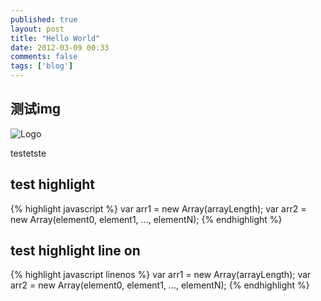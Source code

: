 ```yaml
---
published: true
layout: post
title: "Hello World"
date: 2012-03-09 00:33
comments: false
tags: ['blog']
---
```


## 测试img

![Logo](https://sybil63.github.io/assets/img/logo.jpg)

testetste

## test highlight 
{% highlight javascript %}
var arr1 = new Array(arrayLength);
var arr2 = new Array(element0, element1, ..., elementN);
{% endhighlight %}

## test highlight line on
{% highlight javascript linenos %}
var arr1 = new Array(arrayLength);
var arr2 = new Array(element0, element1, ..., elementN);
{% endhighlight %}
